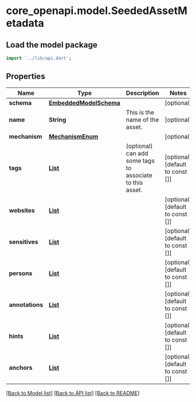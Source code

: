# core_openapi.model.SeededAssetMetadata

## Load the model package
```dart
import '../lib/api.dart';
```

## Properties
Name | Type | Description | Notes
------------ | ------------- | ------------- | -------------
**schema** | [**EmbeddedModelSchema**](EmbeddedModelSchema.md) |  | [optional] 
**name** | **String** | This is the name of the asset. | [optional] 
**mechanism** | [**MechanismEnum**](MechanismEnum.md) |  | [optional] 
**tags** | [**List<SeededAssetTag>**](SeededAssetTag.md) | (optional) can add some tags to associate to this asset. | [optional] [default to const []]
**websites** | [**List<SeededAssetWebsite>**](SeededAssetWebsite.md) |  | [optional] [default to const []]
**sensitives** | [**List<SeededAssetSensitive>**](SeededAssetSensitive.md) |  | [optional] [default to const []]
**persons** | [**List<SeededPerson>**](SeededPerson.md) |  | [optional] [default to const []]
**annotations** | [**List<SeededAnnotation>**](SeededAnnotation.md) |  | [optional] [default to const []]
**hints** | [**List<SeededHint>**](SeededHint.md) |  | [optional] [default to const []]
**anchors** | [**List<SeededAnchor>**](SeededAnchor.md) |  | [optional] [default to const []]

[[Back to Model list]](../README.md#documentation-for-models) [[Back to API list]](../README.md#documentation-for-api-endpoints) [[Back to README]](../README.md)


